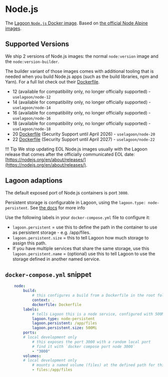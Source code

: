 # Node.js

The [Lagoon `Node.js` Docker image](https://github.com/uselagoon/lagoon-images/tree/main/images/node). Based on [the official Node Alpine images](https://hub.docker.com/_/node/).

## Supported Versions

We ship 2 versions of Node.js images: the normal `node:version` image and the `node:version-builder`.

The builder variant of those images comes with additional tooling that is needed when you build Node.js apps (such as the build libraries, npm and Yarn). For a full list check out their [Dockerfile](https://github.com/uselagoon/lagoon-images/tree/main/images/node-builder).

* 12 \(available for compatibility only, no longer officially supported\) - `uselagoon/node-12`
* 14 \(available for compatibility only, no longer officially supported\) - `uselagoon/node-14`
* 16 \(available for compatibility only, no longer officially supported\) - `uselagoon/node-16`
* 18 \(available for compatibility only, no longer officially supported\) - `uselagoon/node-18`
* 20 [Dockerfile](https://github.com/uselagoon/lagoon-images/blob/main/images/node/20.Dockerfile) (Security Support until April 2026) - `uselagoon/node-20`
* 22 [Dockerfile](https://github.com/uselagoon/lagoon-images/blob/main/images/node/22.Dockerfile) (Security Support until April 2027) - `uselagoon/node-22`

!!! Tip
    We stop updating EOL Node.js images usually with the Lagoon release that comes after the officially communicated EOL date: [https://nodejs.org/en/about/releases/](https://nodejs.org/en/about/releases/).

## Lagoon adaptions

The default exposed port of Node.js containers is port `3000`.

Persistent storage is configurable in Lagoon, using the `lagoon.type: node-persistent`. See [the docs](../concepts-basics/docker-compose-yml.md#persistent-storage) for more info

Use the following labels in your `docker-compose.yml` file to configure it:

* `lagoon.persistent` = use this to define the path in the container to use as persistent storage - e.g. /app/files.
* `lagoon.persistent.size` = this to tell Lagoon how much storage to assign this path.
* If you have multiple services that share the same storage, use this
`lagoon.persistent.name` = (optional) use this to tell Lagoon to use the storage defined in another named service.

## `docker-compose.yml` snippet

```yaml title="docker-compose.yml"
    node:
        build:
            # this configures a build from a Dockerfile in the root folder
            context: .
            dockerfile: Dockerfile
        labels:
            # tells Lagoon this is a node service, configured with 500MB of persistent storage at /app/files
            lagoon.type: node-persistent
            lagoon.persistent: /app/files
            lagoon.persistent.size: 500Mi
        ports:
        # local development only
            # this exposes the port 3000 with a random local port
            # find it with `docker compose port node 3000`
            - "3000"
        volumes:
        # local development only
            # mounts a named volume (files) at the defined path for this service to replicate production
            - files:/app/files
```
